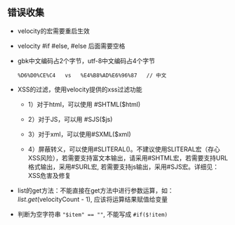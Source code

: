 ## 错误收集

* velocity的宏需要重启生效

* velocity #if #else, #else 后面需要空格

* gbk中文编码占2个字节，utf-8中文编码占4个字节

  `%D6%D0%CE%C4   vs   %E4%B8%AD%E6%96%87   // 中文`

* XSS的过滤，使用velocity提供的xss过滤功能  

    - 1）对于html，可以使用  #SHTML($html)

    - 2）对于JS，可以用 #SJS($js)

    - 3）对于xml，可以使用#SXML($xml)

    - 4）屏蔽转义，可以使用#SLITERAL()。不建议使用SLITERAL宏（存心XSS风险），若需要支持富文本输出，请采用#SHTML宏，若需要支持URL格式输出，采用#SURL宏, 若需要支持js输出，采用#SJS宏。详细见：XSS危害及修复

* list的get方法：不能直接在get方法中进行参数运算，如：$list.get($velocityCount - 1), 应该将运算结果赋值给变量

* 判断为空字符串  `"$item" == ""`, 不能写成 `#if($!item)`
